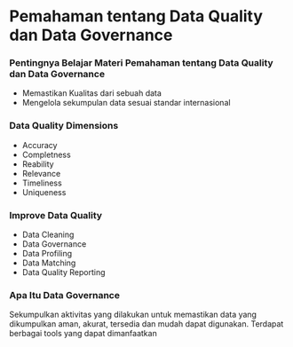 # Pemahaman tentang Data Quality dan Data Governance

### Pentingnya Belajar Materi Pemahaman tentang Data Quality dan Data Governance

- Memastikan Kualitas dari sebuah data
- Mengelola sekumpulan data sesuai standar internasional

### Data Quality Dimensions

- Accuracy 
- Completness 
- Reability 
- Relevance
- Timeliness
- Uniqueness

### Improve Data Quality

- Data Cleaning
- Data Governance 
- Data Profiling
- Data Matching 
- Data Quality Reporting

### Apa Itu Data Governance

Sekumpulkan aktivitas yang dilakukan untuk memastikan data yang dikumpulkan aman, akurat, tersedia dan mudah dapat digunakan. Terdapat berbagai tools yang dapat dimanfaatkan